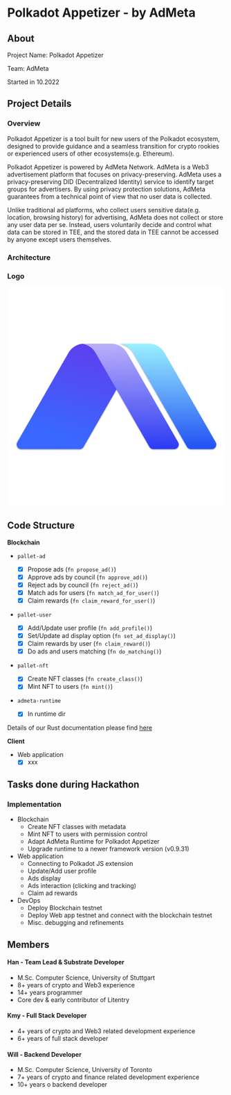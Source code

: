 # Polkadot Appetizer - by AdMeta

## About

Project Name: Polkadot Appetizer

Team: AdMeta

Started in 10.2022

## Project Details

### Overview

Polkadot Appetizer is a tool built for new users of the Polkadot ecosystem, designed to provide guidance and a seamless transition for crypto rookies or experienced users of other ecosystems(e.g. Ethereum).

Polkadot Appetizer is powered by AdMeta Network. AdMeta is a Web3 advertisement platform that focuses on privacy-preserving. AdMeta uses a privacy-preserving DID (Decentralized Identity) service to identify target groups for advertisers. By using privacy protection solutions, AdMeta guarantees from a technical point of view that no user data is collected.

Unlike traditional ad platforms, who collect users sensitive data(e.g. location, browsing history) for advertising, AdMeta does not collect or store any user data per se. Instead, users voluntarily decide and control what data can be stored in TEE, and the stored data in TEE cannot be accessed by anyone except users themselves.

### Architecture



### Logo

![AdMeta Logo](./teams/17-team-AdMeta/docs/admeta_logo_square_transparent.png)

## Code Structure

**Blockchain**

- `pallet-ad`

  - [x] Propose ads (`fn propose_ad()`)
  - [x] Approve ads by council (`fn approve_ad()`)
  - [x] Reject ads by council (`fn reject_ad()`)
  - [x] Match ads for users (`fn match_ad_for_user()`)
  - [x] Claim rewards (`fn claim_reward_for_user()`)

- `pallet-user`
  - [x] Add/Update user profile (`fn add_profile()`)
  - [x] Set/Update ad display option (`fn set_ad_display()`)
  - [x] Claim rewards by user (`fn claim_reward()`)
  - [x] Do ads and users matching (`fn do_matching()`)

- `pallet-nft`

  - [x] Create NFT classes (`fn create_class()`)
  - [x] Mint NFT to users  (`fn mint()`)

- `admeta-runtime`
  - [x] In runtime dir

Details of our Rust documentation please find [here](https://admetanetwork.github.io/admeta/pallet_ad/pallet/index.html)


**Client**

- Web application
  - [x] xxx

## Tasks done during Hackathon

### Implementation

- Blockchain
  - Create NFT classes with metadata
  - Mint NFT to users with permission control
  - Adapt AdMeta Runtime for Polkadot Appetizer
  - Upgrade runtime to a newer framework version (v0.9.31)
- Web application
  - Connecting to Polkadot JS extension
  - Update/Add user profile
  - Ads display
  - Ads interaction (clicking and tracking)
  - Claim ad rewards
- DevOps
  - Deploy Blockchain testnet
  - Deploy Web app testnet and connect with the blockchain testnet
  - Misc. debugging and refinements

## Members

#### Han - Team Lead & Substrate Developer
- M.Sc. Computer Science, University of Stuttgart
- 8+ years of crypto and Web3 experience
- 14+ years programmer
- Core dev & early contributor of Litentry

#### Kmy - Full Stack Developer
- 4+ years of crypto and Web3 related development experience 
- 6+ years of full stack developer

#### Will - Backend Developer
- M.Sc. Computer Science, University of Toronto
- 7+ years of crypto and finance related development experience 
- 10+ years o backend developer

